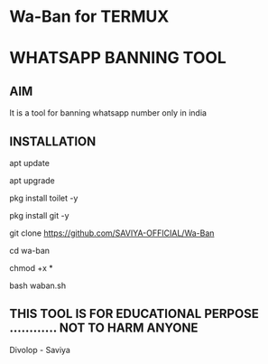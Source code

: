 # Wa-Ban for TERMUX
# WHATSAPP BANNING TOOL
## AIM
It is a tool for banning whatsapp number only in india
## INSTALLATION

apt update

apt upgrade

pkg install toilet -y

pkg install git -y

git clone https://github.com/SAVIYA-OFFICIAL/Wa-Ban

cd wa-ban

chmod +x *

bash waban.sh

## THIS TOOL IS FOR EDUCATIONAL PERPOSE ............ NOT TO HARM ANYONE

Divolop - Saviya
